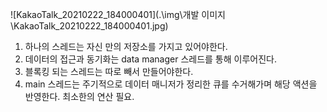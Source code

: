 

![KakaoTalk_20210222_184000401](.\img\개발 이미지\KakaoTalk_20210222_184000401.jpg)

1. 하나의 스레드는 자신 만의 저장소를 가지고 있어야한다.
2. 데이터의 접근과 동기화는 data manager 스레드를 통해 이루어진다.
3. 블록킹 되는 스레드는 따로 빼서 만들어야한다.
4. main 스레드는 주기적으로 데이터 매니저가 정리한 큐를 수거해가며 해당 액션을 반영한다. 최소한의 연산 필요.